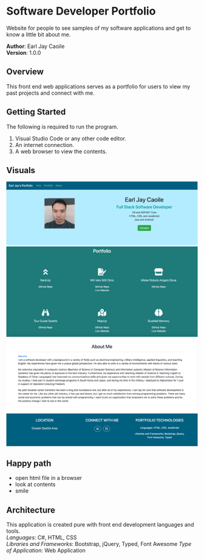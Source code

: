 # Software Developer Portfolio
Website for people to see samples of my software applications and get to know a little bit about me.

**Author**: Earl Jay Caoile <br />
**Version**: 1.0.0

## Overview
This front end web applications serves as a portfolio for users to view my past projects and  connect with me.

## Getting Started
The following is required to run the program.
1. Visual Studio Code or any other code editor.
2. An internet connection.
3. A web browser to view the contents.

## Visuals
![portfolio intro](./assets/portfolio-intro-ss.png) <br />
![portfolio projects](./assets/portfolio-projects-ss.png) <br />
![portfolio about](./assets/portfolio-about-ss.png) <br />
![portfolio footer](./assets/portfolio-footer-ss.png) <br />

## Happy path
- open html file in a browser
- look at contents
- smile

## Architecture
This application is created pure with front end development languages and tools. <br />
*Languages*: C#, HTML, CSS <br />
*Libraries and Frameworks*: Bootstrap, jQuery, Typed, Font Awesome
*Type of Application*: Web Application <br />